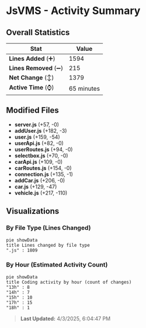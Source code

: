 # JsVMS - Activity Summary 

## Overall Statistics

| Stat                   | Value                                                             |
| ---------------------- | ----------------------------------------------------------------- |
| **Lines Added** (➕)   | 1594                                          |
| **Lines Removed** (➖) | 215                                        |
| **Net Change** (↕)    | 1379                |
| **Active Time** (⌚)   | 65 minutes |


## Modified Files
- **server.js** (+57, -0)
- **addUser.js** (+182, -3)
- **user.js** (+159, -54)
- **userApi.js** (+82, -0)
- **userRoutes.js** (+94, -0)
- **selectbox.js** (+70, -0)
- **carApi.js** (+109, -0)
- **carRoutes.js** (+154, -0)
- **connection.js** (+135, -1)
- **addCar.js** (+206, -0)
- **car.js** (+129, -47)
- **vehicle.js** (+217, -110)

## Visualizations

### By File Type (Lines Changed)

```mermaid
pie showData
title Lines changed by file type
".js" : 1809
```

### By Hour (Estimated Activity Count)

```mermaid
pie showData
title Coding activity by hour (count of changes)
"13h" : 8
"14h" : 7
"15h" : 10
"17h" : 15
"18h" : 1
```


> **Last Updated:** 4/3/2025, 6:04:47 PM